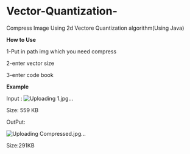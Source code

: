 # Vector-Quantization-
Compress Image Using 2d Vectore Quantization algorithm(Using Java)

**How to Use**

  1-Put in path img which you need compress 
  
  2-enter vector size
  
  3-enter code book

**Example**

Input :
![Uploading 1.jpg…]()

Size: 559 KB

OutPut:

![Uploading Compressed.jpg…]()

Size:291KB
